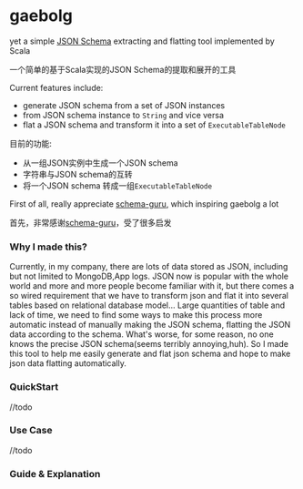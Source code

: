 # gaebolg

yet a simple [JSON Schema](http://json-schema.org/) extracting and flatting tool implemented by Scala 

一个简单的基于Scala实现的JSON Schema的提取和展开的工具

 Current features include:
 
 - generate JSON schema from a set of JSON instances
 - from JSON schema instance to `String` and vice versa
 - flat a JSON schema and transform it into a set of `ExecutableTableNode`

目前的功能:

- 从一组JSON实例中生成一个JSON schema
- 字符串与JSON schema的互转
- 将一个JSON schema 转成一组`ExecutableTableNode`

First of all, really appreciate [schema-guru](https://github.com/snowplow/schema-guru), which inspiring gaebolg a lot
 
首先，非常感谢[schema-guru](https://github.com/snowplow/schema-guru)，受了很多启发

### Why I made this?
   Currently, in my company, there are lots of data stored as JSON, including but not limited to MongoDB,App logs. JSON now is popular with the whole world and more and more people become familiar with it, but there comes a so wired requirement that we have to transform json and flat it into several tables based on relational database model... Large quantities of table and lack of time, we need to find some ways to make this process more automatic instead of manually making the JSON schema, flatting the JSON data according to the schema. What's worse, for some reason, no one knows the precise JSON schema(seems terribly annoying,huh). So I made this tool to help me easily generate and flat json schema and hope to make json data flatting automatically.
  
### QuickStart
//todo 

### Use Case
//todo

### Guide & Explanation
